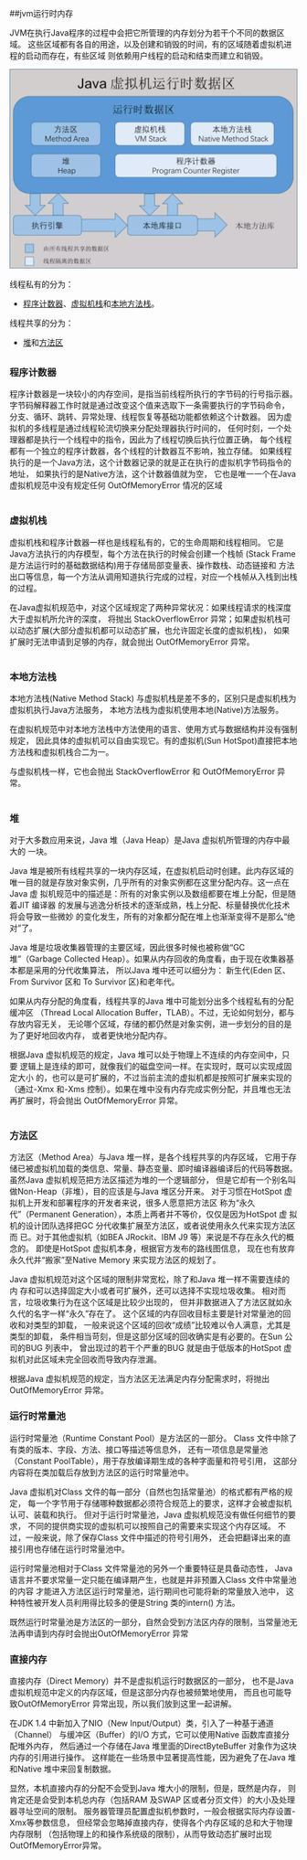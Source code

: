 ##jvm运行时内存

JVM在执行Java程序的过程中会把它所管理的内存划分为若干个不同的数据区域。
这些区域都有各自的用途，以及创建和销毁的时间，有的区域随着虚拟机进程的启动而存在，有些区域
则依赖用户线程的启动和结束而建立和销毁。

![jvm运行时数据区](img/jvm_memory.jpg)

线程私有的分为：
- [程序计数器](#cxjsq)、[虚拟机栈](#xnjz)和[本地方法栈](#bdffz)。

线程共享的分为：
- [堆](#dui)和[方法区](#ffq)

##

### <div id="cxjsq">程序计数器</span>
程序计数器是一块较小的内存空间，是指当前线程所执行的字节码的行号指示器。
字节码解释器工作时就是通过改变这个值来选取下一条需要执行的字节码命令，
分支、循环、跳转、异常处理、线程恢复等基础功能都依赖这个计数器。
因为虚拟机的多线程是通过线程轮流切换来分配处理器执行时间的，
任何时刻，一个处理器都是执行一个线程中的指令，因此为了线程切换后执行位置正确，
每个线程都有一个独立的程序计数器，各个线程的计数器互不影响，独立存储。
如果线程执行的是一个Java方法，这个计数器记录的就是正在执行的虚拟机字节码指令的地址，
如果执行的是Native方法，这个计数器值就为空，
它也是唯一一个在Java虚拟机规范中没有规定任何 OutOfMemoryError 情况的区域
#

### <div id="xnjz">虚拟机栈</div>
虚拟机栈和程序计数器一样也是线程私有的，它的生命周期和线程相同。
它是Java方法执行的内存模型，每个方法在执行的时候会创建一个栈帧
(Stack Frame 是方法运行时的基础数据结构)用于存储局部变量表、操作数栈、动态链接和
方法出口等信息，每一个方法从调用知道执行完成的过程，对应一个栈帧从入栈到出栈的过程。

在Java虚拟机规范中，对这个区域规定了两种异常状况：如果线程请求的栈深度大于虚拟机所允许的深度，
将抛出 StackOverflowError 异常；如果虚拟机栈可以动态扩展(大部分虚拟机都可以动态扩展，也允许固定长度的虚拟机栈)，
如果扩展时无法申请到足够的内存，就会抛出 OutOfMemoryError 异常。
#

### <div id="bdffz">本地方法栈</div>
本地方法栈(Native Method Stack) 与虚拟机栈是差不多的，区别只是虚拟机栈为虚拟机执行Java方法服务，
本地方法栈为虚拟机使用本地(Native)方法服务。

在虚拟机规范中对本地方法栈中方法使用的语言、使用方式与数据结构并没有强制规定，
因此具体的虚拟机可以自由实现它。有的虚拟机(Sun HotSpot)直接把本地方法栈和虚拟机栈合二为一。

与虚拟机栈一样，它也会抛出 StackOverflowError 和 OutOfMemoryError 异常。

#

### <div id="dui">堆</div>
对于大多数应用来说，Java 堆（Java Heap）是Java 虚拟机所管理的内存中最大的
一块。

Java 堆是被所有线程共享的一块内存区域，在虚拟机启动时创建。此内存区域的
唯一目的就是存放对象实例，几乎所有的对象实例都在这里分配内存。这一点在Java 虚
拟机规范中的描述是：所有的对象实例以及数组都要在堆上分配，但是随着JIT 编译器
的发展与逃逸分析技术的逐渐成熟，栈上分配、标量替换优化技术将会导致一些微妙
的变化发生，所有的对象都分配在堆上也渐渐变得不是那么“绝对”了。

Java 堆是垃圾收集器管理的主要区域，因此很多时候也被称做“GC 堆”（Garbage
Collected Heap）。如果从内存回收的角度看，由于现在收集器基本都是采用的分代收集算法，
所以Java 堆中还可以细分为：
新生代(Eden 区、From Survivor 区和 To Survivor 区)和老年代。

如果从内存分配的角度看，线程共享的Java 堆中可能划分出多个线程私有的分配缓冲区
（Thread Local Allocation Buffer，TLAB）。不过，无论如何划分，都与存放内容无关，
无论哪个区域，存储的都仍然是对象实例，进一步划分的目的是为了更好地回收内存，
或者更快地分配内存。

根据Java 虚拟机规范的规定，Java 堆可以处于物理上不连续的内存空间中，只要
逻辑上是连续的即可，就像我们的磁盘空间一样。在实现时，既可以实现成固定大小
的，也可以是可扩展的，不过当前主流的虚拟机都是按照可扩展来实现的（通过-Xmx
和-Xms 控制）。如果在堆中没有内存完成实例分配，并且堆也无法再扩展时，将会抛出
OutOfMemoryError 异常。

#

### <div id="ffq">方法区</div>
方法区（Method Area）与Java 堆一样，是各个线程共享的内存区域，
它用于存储已被虚拟机加载的类信息、常量、静态变量、即时编译器编译后的代码等数据。
虽然Java 虚拟机规范把方法区描述为堆的一个逻辑部分，
但是它却有一个别名叫做Non-Heap（非堆），目的应该是与Java 堆区分开来。
对于习惯在HotSpot 虚拟机上开发和部署程序的开发者来说，很多人愿意把方法区
称为“永久代”（Permanent Generation），本质上两者并不等价，仅仅是因为HotSpot 虚
拟机的设计团队选择把GC 分代收集扩展至方法区，或者说使用永久代来实现方法区而
已。对于其他虚拟机（如BEA JRockit、IBM J9 等）来说是不存在永久代的概念的。
即使是HotSpot 虚拟机本身，根据官方发布的路线图信息，
现在也有放弃永久代并“搬家”至Native Memory 来实现方法区的规划了。

Java 虚拟机规范对这个区域的限制非常宽松，除了和Java 堆一样不需要连续的内
存和可以选择固定大小或者可扩展外，还可以选择不实现垃圾收集。
相对而言，垃圾收集行为在这个区域是比较少出现的，
但并非数据进入了方法区就如永久代的名字一样“永久”存在了。
这个区域的内存回收目标主要是针对常量池的回收和对类型的卸载，
一般来说这个区域的回收“成绩”比较难以令人满意，尤其是类型的卸载，
条件相当苛刻，但是这部分区域的回收确实是有必要的。在Sun 公司的BUG 列表中，
曾出现过的若干个严重的BUG 就是由于低版本的HotSpot 虚拟机对此区域未完全回收而导致内存泄漏。

根据Java 虚拟机规范的规定，当方法区无法满足内存分配需求时，将抛出OutOfMemoryError 异常。

### <div id="yxsclc">运行时常量池</div>
运行时常量池（Runtime Constant Pool）是方法区的一部分。
Class 文件中除了有类的版本、字段、方法、接口等描述等信息外，
还有一项信息是常量池（Constant PoolTable），用于存放编译期生成的各种字面量和符号引用，
这部分内容将在类加载后存放到方法区的运行时常量池中。

Java 虚拟机对Class 文件的每一部分（自然也包括常量池）的格式都有严格的规定，
每一个字节用于存储哪种数据都必须符合规范上的要求，这样才会被虚拟机认可、装载和执行。
但对于运行时常量池，Java 虚拟机规范没有做任何细节的要求，
不同的提供商实现的虚拟机可以按照自己的需要来实现这个内存区域。
不过，一般来说，除了保存Class 文件中描述的符号引用外，
还会把翻译出来的直接引用也存储在运行时常量池中。

运行时常量池相对于Class 文件常量池的另外一个重要特征是具备动态性，
Java 语言并不要求常量一定只能在编译期产生，也就是并非预置入Class 文件中常量池的内容
才能进入方法区运行时常量池，运行期间也可能将新的常量放入池中，
这种特性被开发人员利用得比较多的便是String 类的intern() 方法。

既然运行时常量池是方法区的一部分，自然会受到方法区内存的限制，当常量池无
法再申请到内存时会抛出OutOfMemoryError 异常

### <div id="yxsclc">直接内存</div>
直接内存（Direct Memory）并不是虚拟机运行时数据区的一部分，
也不是Java虚拟机规范中定义的内存区域，但是这部分内存也被频繁地使用，
而且也可能导致OutOfMemoryError 异常出现，所以我们放到这里一起讲解。

在JDK 1.4 中新加入了NIO（New Input/Output）类，引入了一种基于通道（Channel）
与缓冲区（Buffer）的I/O 方式，它可以使用Native 函数库直接分配堆外内存，
然后通过一个存储在Java 堆里面的DirectByteBuffer 对象作为这块内存的引用进行操作。
这样能在一些场景中显著提高性能，因为避免了在Java 堆和Native 堆中来回复制数据。

显然，本机直接内存的分配不会受到Java 堆大小的限制，但是，既然是内存，
则肯定还是会受到本机总内存（包括RAM 及SWAP 区或者分页文件）的大小及处理器寻址空间的限制。
服务器管理员配置虚拟机参数时，一般会根据实际内存设置-Xmx等参数信息，
但经常会忽略掉直接内存，使得各个内存区域的总和大于物理内存限制
（包括物理上的和操作系统级的限制），从而导致动态扩展时出现OutOfMemoryError异常。
